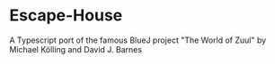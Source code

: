 # Escape-House
A Typescript port of the famous BlueJ project "The World of Zuul" by Michael Kölling and David J. Barnes
